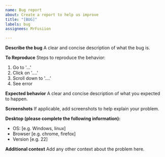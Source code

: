 ```yaml
---
name: Bug report
about: Create a report to help us improve
title: "[BUG]"
labels: bug
assignees: MrFusiion

---
```


**Describe the bug**
A clear and concise description of what the bug is.

**To Reproduce**
Steps to reproduce the behavior:
1. Go to '...'
2. Click on '....'
3. Scroll down to '....'
4. See error

**Expected behavior**
A clear and concise description of what you expected to happen.

**Screenshots**
If applicable, add screenshots to help explain your problem.

**Desktop (please complete the following information):**
 - OS: [e.g. Windows, linux]
 - Browser [e.g. chrome, firefox]
 - Version [e.g. 22]

**Additional context**
Add any other context about the problem here.
